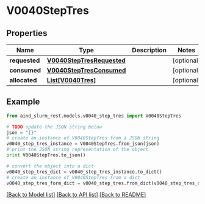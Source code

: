 # V0040StepTres


## Properties

Name | Type | Description | Notes
------------ | ------------- | ------------- | -------------
**requested** | [**V0040StepTresRequested**](V0040StepTresRequested.md) |  | [optional] 
**consumed** | [**V0040StepTresConsumed**](V0040StepTresConsumed.md) |  | [optional] 
**allocated** | [**List[V0040Tres]**](V0040Tres.md) |  | [optional] 

## Example

```python
from aind_slurm_rest.models.v0040_step_tres import V0040StepTres

# TODO update the JSON string below
json = "{}"
# create an instance of V0040StepTres from a JSON string
v0040_step_tres_instance = V0040StepTres.from_json(json)
# print the JSON string representation of the object
print V0040StepTres.to_json()

# convert the object into a dict
v0040_step_tres_dict = v0040_step_tres_instance.to_dict()
# create an instance of V0040StepTres from a dict
v0040_step_tres_form_dict = v0040_step_tres.from_dict(v0040_step_tres_dict)
```
[[Back to Model list]](../README.md#documentation-for-models) [[Back to API list]](../README.md#documentation-for-api-endpoints) [[Back to README]](../README.md)


